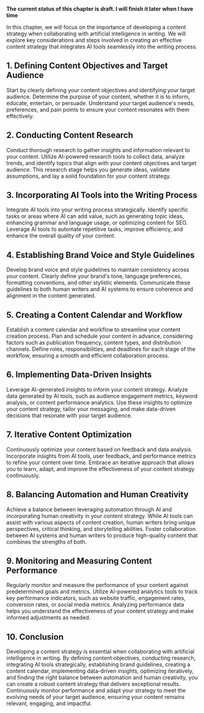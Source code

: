 **The current status of this chapter is draft. I will finish it later when I have time**

In this chapter, we will focus on the importance of developing a content strategy when collaborating with artificial intelligence in writing. We will explore key considerations and steps involved in creating an effective content strategy that integrates AI tools seamlessly into the writing process.

**1. Defining Content Objectives and Target Audience**
------------------------------------------------------

Start by clearly defining your content objectives and identifying your target audience. Determine the purpose of your content, whether it is to inform, educate, entertain, or persuade. Understand your target audience's needs, preferences, and pain points to ensure your content resonates with them effectively.

**2. Conducting Content Research**
----------------------------------

Conduct thorough research to gather insights and information relevant to your content. Utilize AI-powered research tools to collect data, analyze trends, and identify topics that align with your content objectives and target audience. This research stage helps you generate ideas, validate assumptions, and lay a solid foundation for your content strategy.

**3. Incorporating AI Tools into the Writing Process**
------------------------------------------------------

Integrate AI tools into your writing process strategically. Identify specific tasks or areas where AI can add value, such as generating topic ideas, enhancing grammar and language usage, or optimizing content for SEO. Leverage AI tools to automate repetitive tasks, improve efficiency, and enhance the overall quality of your content.

**4. Establishing Brand Voice and Style Guidelines**
----------------------------------------------------

Develop brand voice and style guidelines to maintain consistency across your content. Clearly define your brand's tone, language preferences, formatting conventions, and other stylistic elements. Communicate these guidelines to both human writers and AI systems to ensure coherence and alignment in the content generated.

**5. Creating a Content Calendar and Workflow**
-----------------------------------------------

Establish a content calendar and workflow to streamline your content creation process. Plan and schedule your content in advance, considering factors such as publication frequency, content types, and distribution channels. Define roles, responsibilities, and deadlines for each stage of the workflow, ensuring a smooth and efficient collaboration process.

**6. Implementing Data-Driven Insights**
----------------------------------------

Leverage AI-generated insights to inform your content strategy. Analyze data generated by AI tools, such as audience engagement metrics, keyword analysis, or content performance analytics. Use these insights to optimize your content strategy, tailor your messaging, and make data-driven decisions that resonate with your target audience.

**7. Iterative Content Optimization**
-------------------------------------

Continuously optimize your content based on feedback and data analysis. Incorporate insights from AI tools, user feedback, and performance metrics to refine your content over time. Embrace an iterative approach that allows you to learn, adapt, and improve the effectiveness of your content strategy continuously.

**8. Balancing Automation and Human Creativity**
------------------------------------------------

Achieve a balance between leveraging automation through AI and incorporating human creativity in your content strategy. While AI tools can assist with various aspects of content creation, human writers bring unique perspectives, critical thinking, and storytelling abilities. Foster collaboration between AI systems and human writers to produce high-quality content that combines the strengths of both.

**9. Monitoring and Measuring Content Performance**
---------------------------------------------------

Regularly monitor and measure the performance of your content against predetermined goals and metrics. Utilize AI-powered analytics tools to track key performance indicators, such as website traffic, engagement rates, conversion rates, or social media metrics. Analyzing performance data helps you understand the effectiveness of your content strategy and make informed adjustments as needed.

**10. Conclusion**
------------------

Developing a content strategy is essential when collaborating with artificial intelligence in writing. By defining content objectives, conducting research, integrating AI tools strategically, establishing brand guidelines, creating a content calendar, implementing data-driven insights, optimizing iteratively, and finding the right balance between automation and human creativity, you can create a robust content strategy that delivers exceptional results. Continuously monitor performance and adapt your strategy to meet the evolving needs of your target audience, ensuring your content remains relevant, engaging, and impactful.

